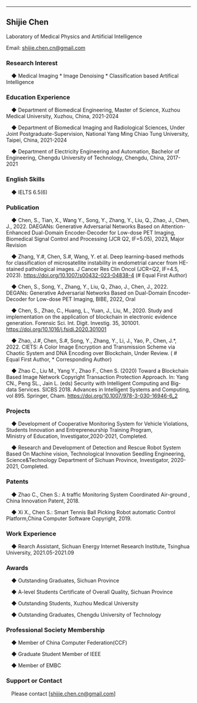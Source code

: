 ---
## Shijie Chen
Laboratory of Medical Physics and Artiificial Intelligence

Email: shijie.chen.cn@gmail.com

### Research Interest

&ensp;&ensp;◆ Medical Imaging * Image Denoising * Classification based Artifical Intelligence

### Education Experience

&ensp;&ensp;◆ Department of Biomedical Engineering, Master of Science, Xuzhou Medical University, Xuzhou, China, 2021-2024

&ensp;&ensp;◆ Department of Biomedical Imaging and Radiological Sciences, Under Joint Postgraduate-Supervision, National Yang Ming Chiao Tung University, Taipei, China, 2021-2024

&ensp;&ensp;◆ Department of Electricity Engineering and Automation, Bachelor of Engineering, Chengdu University of Technology, Chengdu, China, 2017-2021

### English Skills

&ensp;&ensp;◆ IELTS 6.5(6)

### Publication
&ensp;&ensp;◆ Chen, S., Tian, X., Wang Y., Song, Y., Zhang, Y., Liu, Q., Zhao, J., Chen, J., 2022. DAEGANs: Generative Adversarial Networks Based on Attention-Enhanced Dual-Domain Encoder-Decoder for Low-dose PET Imaging, Biomedical Signal Control and Processing (JCR Q2, IF=5.05), 2023, Major Revision

&ensp;&ensp;◆ Zhang, Y.#, Chen, S.#, Wang, Y. et al. Deep learning-based methods for classification of microsatellite instability in endometrial cancer from HE-stained pathological images. J Cancer Res Clin Oncol (JCR=Q2, IF=4.5, 2023). https://doi.org/10.1007/s00432-023-04838-4 (# Equal First Author)

&ensp;&ensp;◆ Chen, S., Song, Y., Zhang, Y., Liu, Q., Zhao, J., Chen, J., 2022. DEGANs: Generative Adversarial Networks Based on Dual-Domain Encoder-Decoder for Low-dose PET Imaging, BIBE, 2022, Oral

&ensp;&ensp;◆ Chen, S., Zhao, C., Huang, L., Yuan, J., Liu, M., 2020. Study and implementation on the application of blockchain in electronic evidence generation. Forensic Sci. Int. Digit. Investig. 35, 301001. https://doi.org/10.1016/j.fsidi.2020.301001

&ensp;&ensp;◆ Zhao, J.#, Chen, S.#, Song, Y., Zhang, Y., Li, J., Yao, P., Chen, J.*, 2022. CIETS: A Color Image Encryption and Transmission Scheme via Chaotic System and DNA Encoding over Blockchain, Under Review. ( # Equal First Author, * Corresponding Author)

&ensp;&ensp;◆ Zhao C., Liu M., Yang Y., Zhao F., Chen S. (2020) Toward a Blockchain Based Image Network Copyright Transaction Protection Approach. In: Yang CN., Peng SL., Jain L. (eds) Security with Intelligent Computing and Big-data Services. SICBS 2018. Advances in Intelligent Systems and Computing, vol 895. Springer, Cham. https://doi.org/10.1007/978-3-030-16946-6_2

### Projects

&ensp;&ensp;◆ Development of Cooperative Monitoring System for Vehicle Violations, Students Innovation and Entrepreneurship Training Program, Ministry of Education, Investigator,2020-2021, Completed.

&ensp;&ensp;◆ Research and Development of Detection and Rescue Robot System Based On Machine vision, Technological Innovation Seedling Engineering, Science&Technology Department of Sichuan Province, Investigator, 2020-2021, Completed.

### Patents

&ensp;&ensp;◆ Zhao C., Chen S.: A traffic Monitoring System Coordinated Air-ground , China Innovation Patent, 2018.

&ensp;&ensp;◆ Xi X., Chen S.: Smart Tennis Ball Picking Robot automatic Control Platform,China Computer Software Copyright, 2019.

### Work Experience

&ensp;&ensp;◆ Rearch Assistant, Sichuan Energy Internet Research Institute, Tsinghua University, 2021.05-2021.09

### Awards
&ensp;&ensp;◆ Outstanding Graduates, Sichuan Province

&ensp;&ensp;◆ A-level Students Certificate of Overall Quality, Sichuan Province

&ensp;&ensp;◆ Outstanding Students, Xuzhou Medical University

&ensp;&ensp;◆ Outstanding Graduates, Chengdu University of Technology

### Professional Society Membership

&ensp;&ensp;◆ Member of China Computer Federation(CCF)

&ensp;&ensp;◆ Graduate Student Member of IEEE

&ensp;&ensp;◆ Member of EMBC

### Support or Contact

&ensp;&ensp;Please contact [shijie.chen.cn@gmail.com]

